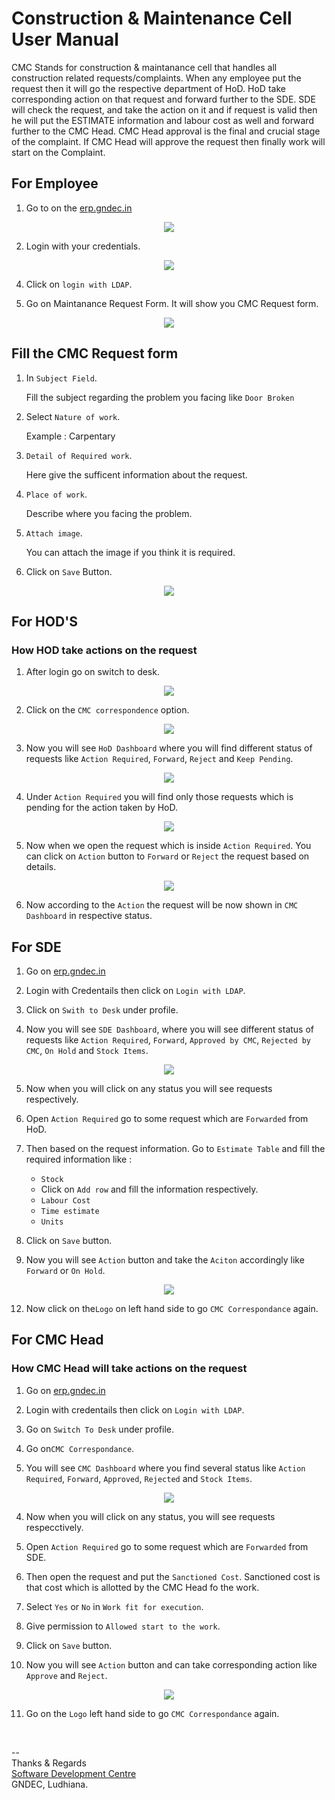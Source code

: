 # Construction & Maintenance Cell User Manual

CMC Stands for construction & maintanance cell that handles all construction related requests/complaints. When any employee put the request then it will go the respective department of HoD. HoD take corresponding action on that request and forward further to the SDE. SDE will check the request, and take the action on it and if request is valid then he will put the ESTIMATE information and labour cost as well and forward further to the CMC Head. CMC Head approval is the final and crucial stage of the complaint. If CMC Head will approve the request then finally work will start on the Complaint.

## For Employee

1. Go to on the [erp.gndec.in](https://erp.gndec.ac.in/)

<p align="center">
  <img src="Images/c1.png" />
</p>

2. Login with your credentials.
   
<p align="center">
  <img src="Images/c2.png" />
</p>

   
4. Click on `login with LDAP`.

5. Go on Maintanance Request Form. It will show you CMC Request form.

<p align="center">
  <img src="Images/c3.png" />
</p>


## Fill the CMC Request form 

1. In `Subject Field`. 

   Fill the subject regarding the problem you facing like `Door Broken` 
   
2. Select `Nature of work`.
   
   Example : Carpentary 
   
3. `Detail of Required work`. 

   Here give the sufficent information about the request.
   
4. `Place of work`.
 
   Describe where you facing the problem.
   
5. `Attach image`.

   You can attach the image if you think it is required.
   
6. Click on `Save` Button.

<p align="center">
  <img src="Images/c4.png" />
</p>


## For HOD'S

### How HOD take actions on the request

1. After login go on switch to desk.

<p align="center">
  <img src="Images/c5.png" />
</p>


2. Click on the `CMC correspondence` option.

<p align="center">
  <img src="Images/c6.png" />
</p>


3. Now you will see `HoD Dashboard` where you will find different status of requests like `Action Required`, `Forward`, `Reject` and `Keep Pending`.

<p align="center">
  <img src="Images/c7.png" />
</p>


4. Under `Action Required` you will find only those requests which is pending for the action taken by HoD.

<p align="center">
  <img src="Images/c8.png" />
</p>

5. Now when we open the request which is inside `Action Required`. You can click on `Action` button to `Forward` or `Reject` the request based on  details.

<p align="center">
  <img src="Images/c9.png" />
</p>


6. Now according to the `Action` the request will be now shown in `CMC Dashboard` in respective status.


## For SDE

1. Go on [erp.gndec.in](https://erp.gndec.ac.in/)

2. Login with Credentails then click on `Login with LDAP`.

3. Click on `Swith to Desk` under profile.

4. Now you will see `SDE Dashboard`, where you will see different status of requests like `Action Required`, `Forward`, `Approved by CMC`, `Rejected by CMC`, `On Hold` and `Stock Items`.

<p align="center">
  <img src="Images/c10.png" />
</p>


5. Now when you will click on any status you will see requests respectively.

6. Open `Action Required` go to some request which are `Forwarded` from HoD.

7. Then based on the request information. Go to `Estimate Table` and fill the required information like :

   - `Stock`
   - Click on `Add row` and fill the information respectively.
   - `Labour Cost`
   - `Time estimate`
   - `Units`
   
10. Click on `Save` button.

11. Now you will see `Action` button and take the `Aciton` accordingly like `Forward` or `On Hold`.

<p align="center">
  <img src="Images/c11.png" />
</p>


12. Now click on the`Logo` on left hand side to go `CMC Correspondance` again.


## For CMC Head

### How CMC Head will take actions on the request

1. Go on [erp.gndec.in](https://erp.gndec.ac.in/)

2. Login with credentails then click on `Login with LDAP`.

4. Go on `Switch To Desk` under profile.

5. Go on`CMC Correspondance`.

3. You will see `CMC Dashboard` where you find several status like `Action Required`, `Forward`, `Approved`, `Rejected` and `Stock Items`.

<p align="center">
  <img src="Images/c12.png" />
</p>


4. Now when you will click on any status, you will see requests respecctively.

5. Open `Action Required` go to some request which are `Forwarded` from SDE.

6.  Then open the request and put the `Sanctioned Cost`. Sanctioned cost is that cost which is allotted by the CMC Head fo the work.

7. Select `Yes` or `No` in `Work fit for execution`.

8. Give permission to `Allowed start to the work`.

9. Click on `Save` button.

10. Now you will see `Action` button and can take corresponding action like `Approve` and `Reject`.

<p align="center">
  <img src="Images/c13.png" />
</p>


11. Go on the `Logo` left hand side to go `CMC Correspondance` again.

<br>

-- <br>
Thanks & Regards <br>
[Software Development Centre](https://github.com/Software-Developemnt-Centre) <br>
GNDEC, Ludhiana. <br>

